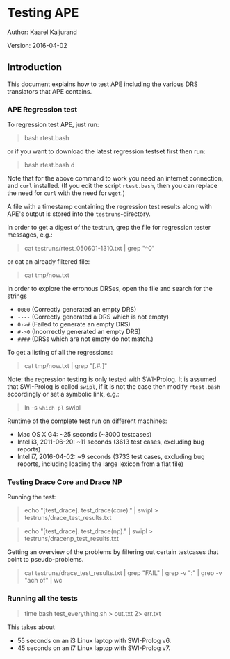 Testing APE
===========

Author: Kaarel Kaljurand

Version: 2016-04-02

Introduction
------------

This document explains how to test APE including the various DRS translators
that APE contains.


### APE Regression test

To regression test APE, just run:

> bash rtest.bash

or if you want to download the latest regression testset first
then run:

> bash rtest.bash d

Note that for the above command to work you need an internet connection,
and `curl` installed. (If you edit the script `rtest.bash`, then you can
replace the need for `curl` with the need for `wget`.)

A file with a timestamp containing the regression test results
along with APE's output is stored into the `testruns`-directory.

In order to get a digest of the testrun, grep the file
for regression tester messages, e.g.:

> cat testruns/rtest_050601-1310.txt | grep "^0"

or cat an already filtered file:

> cat tmp/now.txt

In order to explore the erronous DRSes, open the file and search
for the strings

  - `0000` (Correctly generated an empty DRS)
  - `----` (Correctly generated a DRS which is not empty)
  - `0->#` (Failed to generate an empty DRS)
  - `#->0` (Incorrectly generated an empty DRS)
  - `####` (DRSs which are not empty do not match.)

To get a listing of all the regressions:

> cat tmp/now.txt | grep "\[.*#.*\]"

Note: the regression testing is only tested with SWI-Prolog.
It is assumed that SWI-Prolog is called `swipl`,
if it is not the case then modify `rtest.bash` accordingly
or set a symbolic link, e.g.:

> ln -s `which pl` swipl

Runtime of the complete test run on different machines:

  - Mac OS X G4: ~25 seconds (~3000 testcases)
  - Intel i3, 2011-06-20: ~11 seconds (3613 test cases, excluding bug reports)
  - Intel i7, 2016-04-02: ~9 seconds (3733 test cases, excluding bug reports, including loading the large lexicon from a flat file)


### Testing Drace Core and Drace NP

Running the test:

> echo "[test_drace]. test_drace(core)." | swipl > testruns/drace_test_results.txt

> echo "[test_drace]. test_drace(np)." | swipl > testruns/dracenp_test_results.txt

Getting an overview of the problems by filtering out certain testcases
that point to pseudo-problems.

> cat testruns/drace_test_results.txt | grep "FAIL" | grep -v ":" | grep -v "ach of" | wc


### Running all the tests

> time bash test_everything.sh > out.txt 2> err.txt

This takes about

  - 55 seconds on an i3 Linux laptop with SWI-Prolog v6.
  - 45 seconds on an i7 Linux laptop with SWI-Prolog v7.

